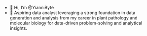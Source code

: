 - 👋 Hi, I’m @YianniByte
- 🌱 Aspiring data analyst leveraging a strong foundation in data generation and analysis from my career in plant pathology and molecular biology for data-driven problem-solving and analytical insights.

<!---
YianniByte/YianniByte is a ✨ special ✨ repository because its `README.md` (this file) appears on your GitHub profile.
You can click the Preview link to take a look at your changes.
--->
